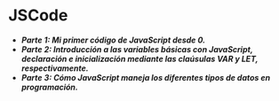 # JSCode
- **_Parte 1: Mi primer código de JavaScript desde 0._**
- **_Parte 2: Introducción a las variables básicas con JavaScript, declaración e inicialización mediante las claúsulas VAR y LET, respectivamente._**
- **_Parte 3: Cómo JavaScript maneja los diferentes tipos de datos en programación._**
